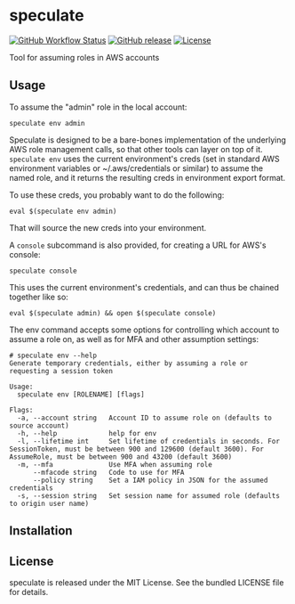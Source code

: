 speculate
=========

[![GitHub Workflow Status](https://img.shields.io/github/workflow/status/akerl/speculate/Build)](https://github.com/akerl/speculate/actions)
[![GitHub release](https://img.shields.io/github/release/akerl/speculate.svg)](https://github.com/akerl/speculate/releases)
[![License](https://img.shields.io/github/license/akerl/speculate)](https://github.com/akerl/speculate/blob/master/LICENSE)

Tool for assuming roles in AWS accounts

## Usage

To assume the "admin" role in the local account:

```
speculate env admin
```

Speculate is designed to be a bare-bones implementation of the underlying AWS role management calls, so that other tools can layer on top of it. `speculate env` uses the current environment's creds (set in standard AWS environment variables or ~/.aws/credentials or similar) to assume the named role, and it returns the resulting creds in environment export format.

To use these creds, you probably want to do the following:

```
eval $(speculate env admin)
```

That will source the new creds into your environment.

A `console` subcommand is also provided, for creating a URL for AWS's console:

```
speculate console
```

This uses the current environment's credentials, and can thus be chained together like so:

```
eval $(speculate admin) && open $(speculate console)
```

The env command accepts some options for controlling which account to assume a role on, as well as for MFA and other assumption settings:

```
# speculate env --help
Generate temporary credentials, either by assuming a role or requesting a session token

Usage:
  speculate env [ROLENAME] [flags]

Flags:
  -a, --account string   Account ID to assume role on (defaults to source account)
  -h, --help             help for env
  -l, --lifetime int     Set lifetime of credentials in seconds. For SessionToken, must be between 900 and 129600 (default 3600). For AssumeRole, must be between 900 and 43200 (default 3600)
  -m, --mfa              Use MFA when assuming role
      --mfacode string   Code to use for MFA
      --policy string    Set a IAM policy in JSON for the assumed credentials
  -s, --session string   Set session name for assumed role (defaults to origin user name)
```

## Installation

## License

speculate is released under the MIT License. See the bundled LICENSE file for details.
